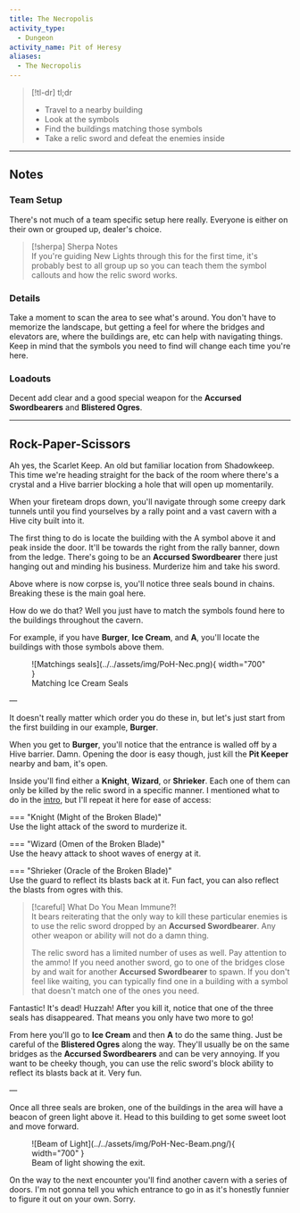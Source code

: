 ```yaml
---
title: The Necropolis
activity_type:
  - Dungeon
activity_name: Pit of Heresy
aliases:
  - The Necropolis
---
```


> [!tl-dr] tl;dr  
> - Travel to a nearby building
> - Look at the symbols
> - Find the buildings matching those symbols
> - Take a relic sword and defeat the enemies inside

___

## Notes

### Team Setup

There's not much of a team specific setup here really. Everyone is either on their own or grouped up, dealer's choice.

> [!sherpa] Sherpa Notes  
> If you're guiding New Lights through this for the first time, it's probably best to all group up so you can teach them the symbol callouts and how the relic sword works.

### Details

Take a moment to scan the area to see what's around. You don't have to memorize the landscape, but getting a feel for where the bridges and elevators are, where the buildings are, etc can help with navigating things. Keep in mind that the symbols you need to find will change each time you're here.

### Loadouts

Decent add clear and a good special weapon for the **Accursed Swordbearers** and **Blistered Ogres**.

----

## Rock-Paper-Scissors

Ah yes, the Scarlet Keep. An old but familiar location from Shadowkeep. This time we're heading straight for the back of the room where there's a crystal and a Hive barrier blocking a hole that will open up momentarily.

When your fireteam drops down, you'll navigate through some creepy dark tunnels until you find yourselves by a rally point and a vast cavern with a Hive city built into it.

The first thing to do is locate the building with the A symbol above it and peak inside the door. It'll be towards the right from the rally banner, down from the ledge. There's going to be an **Accursed Swordbearer** there just hanging out and minding his business. Murderize him and take his sword.

Above where is now corpse is, you'll notice three seals bound in chains. Breaking these is the main goal here.

How do we do that? Well you just have to match the symbols found here to the buildings throughout the cavern.

For example, if you have **Burger**, **Ice Cream**, and **A**, you'll locate the buildings with those symbols above them.


<figure markdown="span">
  ![Matchings seals](../../assets/img/PoH-Nec.png){ width="700" }
  <figcaption>Matching Ice Cream Seals</figcaption>
</figure>


—

It doesn't really matter which order you do these in, but let's just start from the first building in our example, **Burger**.

When you get to **Burger**, you'll notice that the entrance is walled off by a Hive barrier. Damn. Opening the door is easy though, just kill the **Pit Keeper** nearby and bam, it's open.

Inside you'll find either a **Knight**, **Wizard**, or **Shrieker**. Each one of them can only be killed by the relic sword in a specific manner. I mentioned what to do in the [intro](./index.md), but I'll repeat it here for ease of access:

=== "Knight (Might of the Broken Blade)"  
	Use the light attack of the sword to murderize it.

=== "Wizard (Omen of the Broken Blade)"  
	Use the heavy attack to shoot waves of energy at it.

=== "Shrieker (Oracle of the Broken Blade)"  
	Use the guard to reflect its blasts back at it. Fun fact, you can also reflect the blasts from ogres with this.

> [!careful] What Do You Mean Immune?!  
> It bears reiterating that the only way to kill these particular enemies is to use the relic sword dropped by an **Accursed Swordbearer**. Any other weapon or ability will not do a damn thing.
>
> The relic sword has a limited number of uses as well. Pay attention to the ammo! If you need another sword, go to one of the bridges close by and wait for another **Accursed Swordbearer** to spawn. If you don't feel like waiting, you can typically find one in a building with a symbol that doesn't match one of the ones you need.

Fantastic! It's dead! Huzzah! After you kill it, notice that one of the three seals has disappeared. That means you only have two more to go!

From here you'll go to **Ice Cream** and then **A** to do the same thing. Just be careful of the **Blistered Ogres** along the way. They'll usually be on the same bridges as the **Accursed Swordbearers** and can be very annoying. If you want to be cheeky though, you can use the relic sword's block ability to reflect its blasts back at it. Very fun.

—

Once all three seals are broken, one of the buildings in the area will have a beacon of green light above it. Head to this building to get some sweet loot and move forward.

<figure markdown="span">
  ![Beam of Light](../../assets/img/PoH-Nec-Beam.png/){ width="700" }
  <figcaption>Beam of light showing the exit.</figcaption>
</figure>

On the way to the next encounter you'll find another cavern with a series of doors. I'm not gonna tell you which entrance to go in as it's honestly funnier to figure it out on your own. Sorry.


